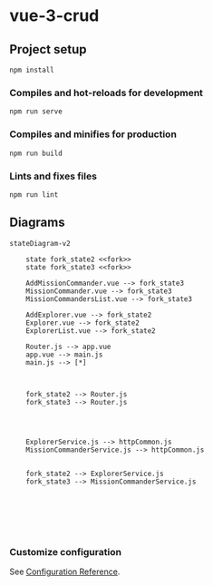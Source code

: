 # vue-3-crud

## Project setup
```
npm install
```

### Compiles and hot-reloads for development
```
npm run serve
```

### Compiles and minifies for production
```
npm run build
```

### Lints and fixes files
```
npm run lint
```

## Diagrams
```mermaid
stateDiagram-v2

    state fork_state2 <<fork>>
    state fork_state3 <<fork>>

    AddMissionCommander.vue --> fork_state3
    MissionCommander.vue --> fork_state3
    MissionCommandersList.vue --> fork_state3

    AddExplorer.vue --> fork_state2
    Explorer.vue --> fork_state2
    ExplorerList.vue --> fork_state2

    Router.js --> app.vue
    app.vue --> main.js
    main.js --> [*]
    
    

    fork_state2 --> Router.js
    fork_state3 --> Router.js
    
    
    
    
    ExplorerService.js --> httpCommon.js
    MissionCommanderService.js --> httpCommon.js
    
    
    fork_state2 --> ExplorerService.js
    fork_state3 --> MissionCommanderService.js
    

    

 
    
```


### Customize configuration
See [Configuration Reference](https://cli.vuejs.org/config/).
